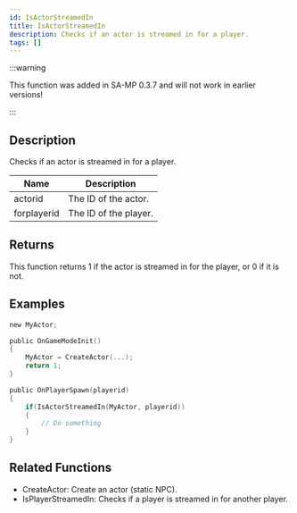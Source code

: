 ```yaml
---
id: IsActorStreamedIn
title: IsActorStreamedIn
description: Checks if an actor is streamed in for a player.
tags: []
---
```


:::warning

This function was added in SA-MP 0.3.7 and will not work in earlier versions!

:::

## Description

Checks if an actor is streamed in for a player.


| Name | Description |
|------|-------------|
|actorid | The ID of the actor.|
|forplayerid | The ID of the player.|


## Returns

This function returns 1 if the actor is streamed in for the player, or 0 if it is not.


## Examples


```c
new MyActor;

public OnGameModeInit()
{
    MyActor = CreateActor(...);
    return 1;
}

public OnPlayerSpawn(playerid)
{
    if(IsActorStreamedIn(MyActor, playerid))
    {
        // Do something
    }
}
```


## Related Functions


-  CreateActor: Create an actor (static NPC).
-  IsPlayerStreamedIn: Checks if a player is streamed in for another player.
